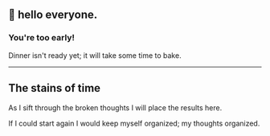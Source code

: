 ## 👋 hello everyone.


### You're too early!

Dinner isn't ready yet; it will take some time to bake.

---

## The stains of time
As I sift through the broken thoughts I will place the results here.  

If I could start again I would keep myself organized; my thoughts organized.
